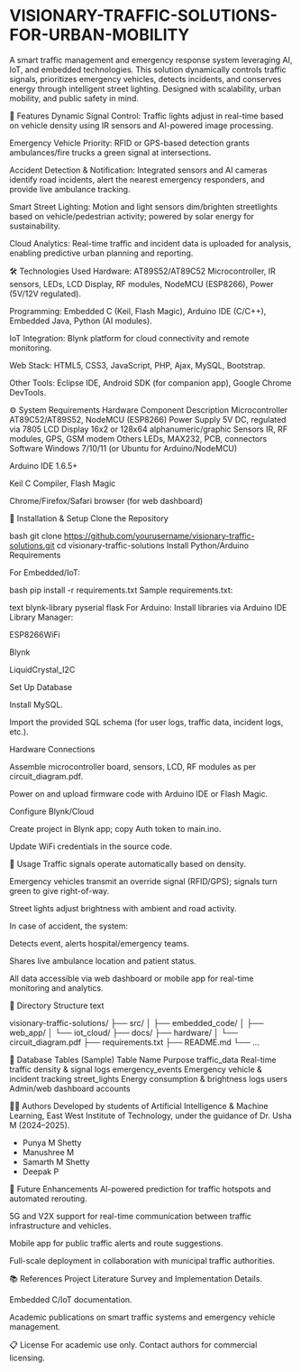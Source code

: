 # VISIONARY-TRAFFIC-SOLUTIONS-FOR-URBAN-MOBILITY
A smart traffic management and emergency response system leveraging AI, IoT, and embedded technologies. This solution dynamically controls traffic signals, prioritizes emergency vehicles, detects incidents, and conserves energy through intelligent street lighting. Designed with scalability, urban mobility, and public safety in mind.

🚦 Features
Dynamic Signal Control: Traffic lights adjust in real-time based on vehicle density using IR sensors and AI-powered image processing.

Emergency Vehicle Priority: RFID or GPS-based detection grants ambulances/fire trucks a green signal at intersections.

Accident Detection & Notification: Integrated sensors and AI cameras identify road incidents, alert the nearest emergency responders, and provide live ambulance tracking.

Smart Street Lighting: Motion and light sensors dim/brighten streetlights based on vehicle/pedestrian activity; powered by solar energy for sustainability.

Cloud Analytics: Real-time traffic and incident data is uploaded for analysis, enabling predictive urban planning and reporting.

🛠️ Technologies Used
Hardware: AT89S52/AT89C52 Microcontroller, IR sensors, LEDs, LCD Display, RF modules, NodeMCU (ESP8266), Power (5V/12V regulated).

Programming: Embedded C (Keil, Flash Magic), Arduino IDE (C/C++), Embedded Java, Python (AI modules).

IoT Integration: Blynk platform for cloud connectivity and remote monitoring.

Web Stack: HTML5, CSS3, JavaScript, PHP, Ajax, MySQL, Bootstrap.

Other Tools: Eclipse IDE, Android SDK (for companion app), Google Chrome DevTools.

⚙️ System Requirements
Hardware
Component	Description
Microcontroller	AT89C52/AT89S52, NodeMCU (ESP8266)
Power Supply	5V DC, regulated via 7805
LCD Display	16x2 or 128x64 alphanumeric/graphic
Sensors	IR, RF modules, GPS, GSM modem
Others	LEDs, MAX232, PCB, connectors
Software
Windows 7/10/11 (or Ubuntu for Arduino/NodeMCU)

Arduino IDE 1.6.5+

Keil C Compiler, Flash Magic

Chrome/Firefox/Safari browser (for web dashboard)

🔧 Installation & Setup
Clone the Repository

bash
git clone https://github.com/yourusername/visionary-traffic-solutions.git
cd visionary-traffic-solutions
Install Python/Arduino Requirements

For Embedded/IoT:

bash
pip install -r requirements.txt
Sample requirements.txt:

text
blynk-library
pyserial
flask
For Arduino: Install libraries via Arduino IDE Library Manager:

ESP8266WiFi

Blynk

LiquidCrystal_I2C

Set Up Database

Install MySQL.

Import the provided SQL schema (for user logs, traffic data, incident logs, etc.).

Hardware Connections

Assemble microcontroller board, sensors, LCD, RF modules as per circuit_diagram.pdf.

Power on and upload firmware code with Arduino IDE or Flash Magic.

Configure Blynk/Cloud

Create project in Blynk app; copy Auth token to main.ino.

Update WiFi credentials in the source code.

🚀 Usage
Traffic signals operate automatically based on density.

Emergency vehicles transmit an override signal (RFID/GPS); signals turn green to give right-of-way.

Street lights adjust brightness with ambient and road activity.

In case of accident, the system:

Detects event, alerts hospital/emergency teams.

Shares live ambulance location and patient status.

All data accessible via web dashboard or mobile app for real-time monitoring and analytics.

📂 Directory Structure
text

visionary-traffic-solutions/
├── src/
│   ├── embedded_code/
│   ├── web_app/
│   └── iot_cloud/
├── docs/
├── hardware/
│   └── circuit_diagram.pdf
├── requirements.txt
├── README.md
└── ...

📝 Database Tables (Sample)
Table Name	Purpose
traffic_data	Real-time traffic density & signal logs
emergency_events	Emergency vehicle & incident tracking
street_lights	Energy consumption & brightness logs
users	Admin/web dashboard accounts

👩‍💻 Authors
Developed by students of Artificial Intelligence & Machine Learning, East West Institute of Technology, under the guidance of Dr. Usha M (2024–2025).

- Punya M Shetty 
- Manushree M  
- Samarth M Shetty 
- Deepak P 

🚧 Future Enhancements
AI-powered prediction for traffic hotspots and automated rerouting.

5G and V2X support for real-time communication between traffic infrastructure and vehicles.

Mobile app for public traffic alerts and route suggestions.

Full-scale deployment in collaboration with municipal traffic authorities.

📚 References
Project Literature Survey and Implementation Details.

Embedded C/IoT documentation.

Academic publications on smart traffic systems and emergency vehicle management.

📋 License
For academic use only. Contact authors for commercial licensing.

